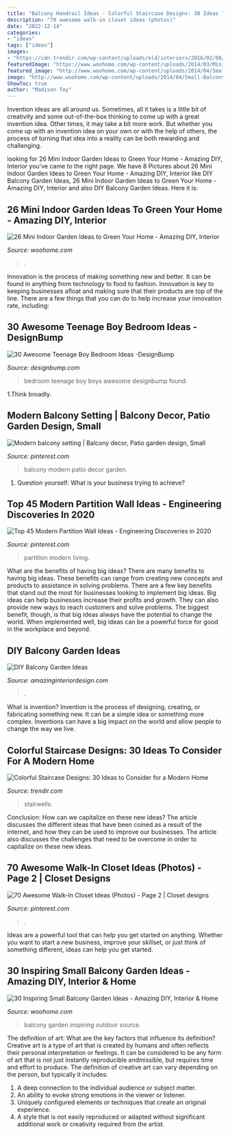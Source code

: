 ```yaml
---
title: "Balcony Handrail Ideas - Colorful Staircase Designs: 30 Ideas To Consider For A Modern Home"
description: "70 awesome walk-in closet ideas (photos)"
date: "2022-12-14"
categories:
- "ideas"
tags: ["ideas"]
images:
- "https://cdn.trendir.com/wp-content/uploads/old/interiors/2016/02/08/8a-colour-iffic-staircase-designs-contemporary-homes.jpg"
featuredImage: "https://www.woohome.com/wp-content/uploads/2014/03/Mini-Indoor-Gardening-26.jpg"
featured_image: "http://www.woohome.com/wp-content/uploads/2014/04/Small-Balcony-Garden-ideas-12.jpg"
image: "http://www.woohome.com/wp-content/uploads/2014/04/Small-Balcony-Garden-ideas-12.jpg"
ShowToc: true
author: "Madison Toy"
---
```



Invention ideas are all around us. Sometimes, all it takes is a little bit of creativity and some out-of-the-box thinking to come up with a great invention idea. Other times, it may take a bit more work. But whether you come up with an invention idea on your own or with the help of others, the process of turning that idea into a reality can be both rewarding and challenging.

	

		
looking for 26 Mini Indoor Garden Ideas to Green Your Home - Amazing DIY, Interior you've came to the right page. We have 8 Pictures about 26 Mini Indoor Garden Ideas to Green Your Home - Amazing DIY, Interior like DIY Balcony Garden Ideas, 26 Mini Indoor Garden Ideas to Green Your Home - Amazing DIY, Interior and also DIY Balcony Garden Ideas. Here it is:
		
    
## 26 Mini Indoor Garden Ideas To Green Your Home - Amazing DIY, Interior

<img loading=lazy src="https://www.woohome.com/wp-content/uploads/2014/03/Mini-Indoor-Gardening-26.jpg" onerror="this.onerror=null;this.src='https://tse4.mm.bing.net/th?id=OIP.w-B-pDD9y9qYrcVnrGWyiQHaTA&amp;pid=15.1';" alt="26 Mini Indoor Garden Ideas to Green Your Home - Amazing DIY, Interior">

_Source: woohome.com_

>. 

	

Innovation is the process of making something new and better. It can be found in anything from technology to food to fashion. Innovation is key to keeping businesses afloat and making sure that their products are top of the line. There are a few things that you can do to help increase your innovation rate, including:

    
## 30 Awesome Teenage Boy Bedroom Ideas -DesignBump

<img loading=lazy src="https://cdn.designbump.com/wp-content/uploads/2014/10/teenage-boys-bedroom-ideas-011.jpg" onerror="this.onerror=null;this.src='https://tse1.mm.bing.net/th?id=OIP.Ph94YdNsZQZy8j5MfEVxYAHaLH&amp;pid=15.1';" alt="30 Awesome Teenage Boy Bedroom Ideas -DesignBump">

_Source: designbump.com_

>bedroom teenage boy boys awesome designbump found. 

	

1.Think broadly.

    
## Modern Balcony Setting | Balcony Decor, Patio Garden Design, Small

<img loading=lazy src="https://i.pinimg.com/736x/5a/6c/a5/5a6ca560b2fb976146018600f5a8b8e1.jpg" onerror="this.onerror=null;this.src='https://tse1.mm.bing.net/th?id=OIP.vINH_3gYa9F85UDHzTXZzQHaLH&amp;pid=15.1';" alt="Modern balcony setting | Balcony decor, Patio garden design, Small">

_Source: pinterest.com_

>balcony modern patio decor garden. 

	

1. Question yourself: What is your business trying to achieve? 

    
## Top 45 Modern Partition Wall Ideas - Engineering Discoveries In 2020

<img loading=lazy src="https://i.pinimg.com/736x/3d/0e/16/3d0e1633f012271b1e27f9a46354e815.jpg" onerror="this.onerror=null;this.src='https://tse3.mm.bing.net/th?id=OIP.yQkBPM990qlGwoNSv4_RvAHaLG&amp;pid=15.1';" alt="Top 45 Modern Partition Wall Ideas - Engineering Discoveries in 2020">

_Source: pinterest.com_

>partition modern living. 

	

What are the benefits of having big ideas?
There are many benefits to having big ideas. These benefits can range from creating new concepts and products to assistance in solving problems. There are a few key benefits that stand out the most for businesses looking to implement big ideas. 
Big ideas can help businesses increase their profits and growth. They can also provide new ways to reach customers and solve problems. The biggest benefit, though, is that big ideas always have the potential to change the world. When implemented well, big ideas can be a powerful force for good in the workplace and beyond.

    
## DIY Balcony Garden Ideas

<img loading=lazy src="http://www.amazinginteriordesign.com/wp-content/uploads/2020/08/fi-10.jpg" onerror="this.onerror=null;this.src='https://tse1.mm.bing.net/th?id=OIP.bp-JTpoR1TvGGXVgRKTZGQHaKz&amp;pid=15.1';" alt="DIY Balcony Garden Ideas">

_Source: amazinginteriordesign.com_

>. 

	

What is invention?
Invention is the process of designing, creating, or fabricating something new. It can be a simple idea or something more complex. Inventions can have a big impact on the world and allow people to change the way we live.

    
## Colorful Staircase Designs: 30 Ideas To Consider For A Modern Home

<img loading=lazy src="https://cdn.trendir.com/wp-content/uploads/old/interiors/2016/02/08/8a-colour-iffic-staircase-designs-contemporary-homes.jpg" onerror="this.onerror=null;this.src='https://tse1.mm.bing.net/th?id=OIP.h7znUwvS9Y8uSTWKd0LKdgHaLH&amp;pid=15.1';" alt="Colorful Staircase Designs: 30 Ideas to Consider for a Modern Home">

_Source: trendir.com_

>stairwells. 

	

Conclusion: How can we capitalize on these new ideas?
The article discusses the different ideas that have been coined as a result of the internet, and how they can be used to improve our businesses. The article also discusses the challenges that need to be overcome in order to capitalize on these new ideas.

    
## 70 Awesome Walk-In Closet Ideas (Photos) - Page 2 | Closet Designs

<img loading=lazy src="https://i.pinimg.com/736x/01/54/12/015412caa6cf85e55cbb2e0a741a6bf6.jpg" onerror="this.onerror=null;this.src='https://tse1.mm.bing.net/th?id=OIP.ENjuTngBh6naE43jRRc_TQHaLH&amp;pid=15.1';" alt="70 Awesome Walk-In Closet Ideas (Photos) - Page 2 | Closet designs">

_Source: pinterest.com_

>. 

	

Ideas are a powerful tool that can help you get started on anything. Whether you want to start a new business, improve your skillset, or just think of something different, ideas can help you get started.

    
## 30 Inspiring Small Balcony Garden Ideas - Amazing DIY, Interior &amp; Home

<img loading=lazy src="http://www.woohome.com/wp-content/uploads/2014/04/Small-Balcony-Garden-ideas-12.jpg" onerror="this.onerror=null;this.src='https://tse3.mm.bing.net/th?id=OIP.wcHilDQv9m3XGF0IVunn3wHaK4&amp;pid=15.1';" alt="30 Inspiring Small Balcony Garden Ideas - Amazing DIY, Interior &amp; Home">

_Source: woohome.com_

>balcony garden inspiring outdoor source. 

	

The definition of art: What are the key factors that influence its definition?
Creative art is a type of art that is created by humans and often reflects their personal interpretation or feelings. It can be considered to be any form of art that is not just instantly reproducible andmissible, but requires time and effort to produce. The definition of creative art can vary depending on the person, but typically it includes:
1. A deep connection to the individual audience or subject matter.
2. An ability to evoke strong emotions in the viewer or listener.
3. Uniquely configured elements or techniques that create an original experience.
4. A style that is not easily reproduced or adapted without significant additional work or creativity required from the artist.

